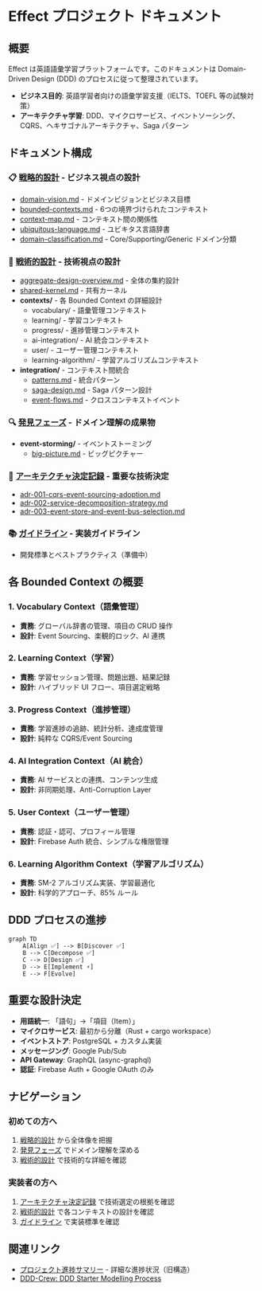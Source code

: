 # Effect プロジェクト ドキュメント

## 概要

Effect は英語語彙学習プラットフォームです。このドキュメントは Domain-Driven Design (DDD) のプロセスに従って整理されています。

- **ビジネス目的**: 英語学習者向けの語彙学習支援（IELTS、TOEFL 等の試験対策）
- **アーキテクチャ学習**: DDD、マイクロサービス、イベントソーシング、CQRS、ヘキサゴナルアーキテクチャ、Saga パターン

## ドキュメント構成

### 📋 [戦略的設計](./strategic/) - ビジネス視点の設計

- [domain-vision.md](./strategic/domain-vision.md) - ドメインビジョンとビジネス目標
- [bounded-contexts.md](./strategic/bounded-contexts.md) - 6つの境界づけられたコンテキスト
- [context-map.md](./strategic/context-map.md) - コンテキスト間の関係性
- [ubiquitous-language.md](./strategic/ubiquitous-language.md) - ユビキタス言語辞書
- [domain-classification.md](./strategic/domain-classification.md) - Core/Supporting/Generic ドメイン分類

### 🔧 [戦術的設計](./tactical/) - 技術視点の設計

- [aggregate-design-overview.md](./tactical/aggregate-design-overview.md) - 全体の集約設計
- [shared-kernel.md](./tactical/shared-kernel.md) - 共有カーネル
- **contexts/** - 各 Bounded Context の詳細設計
  - vocabulary/ - 語彙管理コンテキスト
  - learning/ - 学習コンテキスト
  - progress/ - 進捗管理コンテキスト
  - ai-integration/ - AI 統合コンテキスト
  - user/ - ユーザー管理コンテキスト
  - learning-algorithm/ - 学習アルゴリズムコンテキスト
- **integration/** - コンテキスト間統合
  - [patterns.md](./tactical/integration/patterns.md) - 統合パターン
  - [saga-design.md](./tactical/integration/saga-design.md) - Saga パターン設計
  - [event-flows.md](./tactical/integration/event-flows.md) - クロスコンテキストイベント

### 🔍 [発見フェーズ](./discovery/) - ドメイン理解の成果物

- **event-storming/** - イベントストーミング
  - [big-picture.md](./discovery/event-storming/big-picture.md) - ビッグピクチャー

### 📝 [アーキテクチャ決定記録](./decisions/) - 重要な技術決定

- [adr-001-cqrs-event-sourcing-adoption.md](./decisions/adr-001-cqrs-event-sourcing-adoption.md)
- [adr-002-service-decomposition-strategy.md](./decisions/adr-002-service-decomposition-strategy.md)
- [adr-003-event-store-and-event-bus-selection.md](./decisions/adr-003-event-store-and-event-bus-selection.md)

### 📚 [ガイドライン](./guidelines/) - 実装ガイドライン

- 開発標準とベストプラクティス（準備中）

## 各 Bounded Context の概要

### 1. Vocabulary Context（語彙管理）

- **責務**: グローバル辞書の管理、項目の CRUD 操作
- **設計**: Event Sourcing、楽観的ロック、AI 連携

### 2. Learning Context（学習）

- **責務**: 学習セッション管理、問題出題、結果記録
- **設計**: ハイブリッド UI フロー、項目選定戦略

### 3. Progress Context（進捗管理）

- **責務**: 学習進捗の追跡、統計分析、達成度管理
- **設計**: 純粋な CQRS/Event Sourcing

### 4. AI Integration Context（AI 統合）

- **責務**: AI サービスとの連携、コンテンツ生成
- **設計**: 非同期処理、Anti-Corruption Layer

### 5. User Context（ユーザー管理）

- **責務**: 認証・認可、プロフィール管理
- **設計**: Firebase Auth 統合、シンプルな権限管理

### 6. Learning Algorithm Context（学習アルゴリズム）

- **責務**: SM-2 アルゴリズム実装、学習最適化
- **設計**: 科学的アプローチ、85% ルール

## DDD プロセスの進捗

```mermaid
graph TD
    A[Align ✅] --> B[Discover ✅]
    B --> C[Decompose ✅]
    C --> D[Design ✅]
    D --> E[Implement ⚡]
    E --> F[Evolve]
```

## 重要な設計決定

- **用語統一**: 「語句」→「項目（Item）」
- **マイクロサービス**: 最初から分離（Rust + cargo workspace）
- **イベントストア**: PostgreSQL + カスタム実装
- **メッセージング**: Google Pub/Sub
- **API Gateway**: GraphQL (async-graphql)
- **認証**: Firebase Auth + Google OAuth のみ

## ナビゲーション

### 初めての方へ

1. [戦略的設計](./strategic/) から全体像を把握
2. [発見フェーズ](./discovery/) でドメイン理解を深める
3. [戦術的設計](./tactical/) で技術的な詳細を確認

### 実装者の方へ

1. [アーキテクチャ決定記録](./decisions/) で技術選定の根拠を確認
2. [戦術的設計](./tactical/) で各コンテキストの設計を確認
3. [ガイドライン](./guidelines/) で実装標準を確認

## 関連リンク

- [プロジェクト進捗サマリー](./ddd/progress-summary.md) - 詳細な進捗状況（旧構造）
- [DDD-Crew: DDD Starter Modelling Process](https://ddd-crew.github.io/ddd-starter-modelling-process/)
